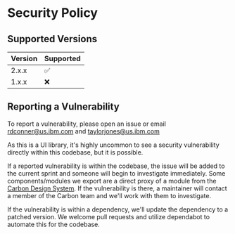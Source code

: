 # Security Policy

## Supported Versions

| Version | Supported          |
| ------- | ------------------ |
| 2.x.x   | :white_check_mark: |
| 1.x.x   | :x:                |

## Reporting a Vulnerability

To report a vulnerability, please open an issue or email rdconner@us.ibm.com and taylorjones@us.ibm.com

As this is a UI library, it's highly uncommon to see a security vulnerability directly within this codebase, but it is possible. 

If a reported vulnerability is within the codebase, the issue will be added to the current sprint and someone will begin to investigate immediately. Some components/modules we export are a direct proxy of a module from the [Carbon Design System](https://github.com/carbon-design-system/carbon). If the vulnerability is there, a maintainer will contact a member of the Carbon team and we'll work with them to investigate. 

If the vulnerability is within a dependency, we'll update the dependency to a patched version. We welcome pull requests and utilize dependabot to automate this for the codebase.

